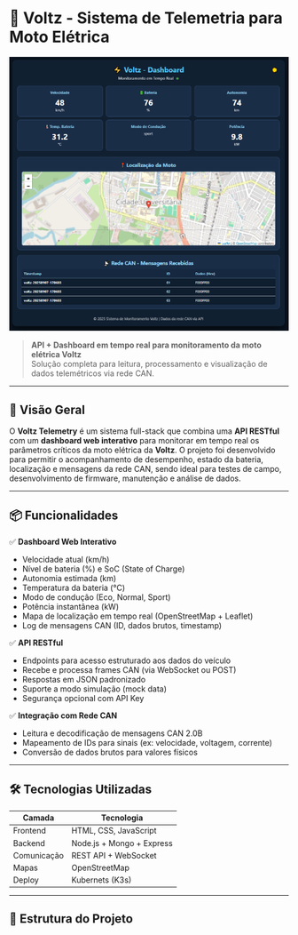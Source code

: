 # 🔋 Voltz - Sistema de Telemetria para Moto Elétrica

![Dashboard Preview](/src/img/dashboard.png)

> **API + Dashboard em tempo real para monitoramento da moto elétrica Voltz**  
> Solução completa para leitura, processamento e visualização de dados telemétricos via rede CAN.

---

## 🚀 Visão Geral

O **Voltz Telemetry** é um sistema full-stack que combina uma **API RESTful** com um **dashboard web interativo** para monitorar em tempo real os parâmetros críticos da moto elétrica da **Voltz**. O projeto foi desenvolvido para permitir o acompanhamento de desempenho, estado da bateria, localização e mensagens da rede CAN, sendo ideal para testes de campo, desenvolvimento de firmware, manutenção e análise de dados.

---

## 📦 Funcionalidades

✅ **Dashboard Web Interativo**
- Velocidade atual (km/h)  
- Nível de bateria (%) e SoC (State of Charge)  
- Autonomia estimada (km)  
- Temperatura da bateria (°C)  
- Modo de condução (Eco, Normal, Sport)  
- Potência instantânea (kW)  
- Mapa de localização em tempo real (OpenStreetMap + Leaflet)  
- Log de mensagens CAN (ID, dados brutos, timestamp)

✅ **API RESTful**
- Endpoints para acesso estruturado aos dados do veículo  
- Recebe e processa frames CAN (via WebSocket ou POST)  
- Respostas em JSON padronizado  
- Suporte a modo simulação (mock data)  
- Segurança opcional com API Key

✅ **Integração com Rede CAN**
- Leitura e decodificação de mensagens CAN 2.0B  
- Mapeamento de IDs para sinais (ex: velocidade, voltagem, corrente)  
- Conversão de dados brutos para valores físicos

---

## 🛠️ Tecnologias Utilizadas

| Camada      | Tecnologia                          |
|-------------|-------------------------------------|
| Frontend    | HTML, CSS, JavaScript               |
| Backend     | Node.js + Mongo + Express           |
| Comunicação | REST API + WebSocket                |
| Mapas       | OpenStreetMap                       |
| Deploy      | Kubernets (K3s)                     |

---

## 📁 Estrutura do Projeto
